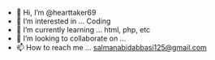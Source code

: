 - 👋 Hi, I’m @hearttaker69
- 👀 I’m interested in ... Coding
- 🌱 I’m currently learning ... html, php, etc
- 💞️ I’m looking to collaborate on ...
- 📫 How to reach me ... salmanabidabbasi125@gmail.com

<!---
hearttaker69/hearttaker69 is a ✨ special ✨ repository because its `README.md` (this file) appears on your GitHub profile.
You can click the Preview link to take a look at your changes.
--->
